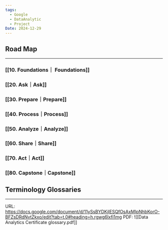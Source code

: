 ```yaml
---
tags:
  - Google
  - DataAnalytic
  - Project
Date: 2024-12-29
---
```

## Road Map
---
### [[10. Foundations｜ Foundations]]
### [[20. Ask｜Ask]]
### [[30. Prepare｜Prepare]]
### [[40. Process｜Process]]
### [[50. Analyze｜Analyze]]
### [[60. Share｜Share]]
### [[70. Act｜Act]]
### [[80. Capstone｜Capstone]]

## Terminology Glossaries
---
URL: https://docs.google.com/document/d/11ySsBYDKjIESQfOsAxMIpNhbKorO-BFZsDRdNvtZkxo/edit?tab=t.0#heading=h.rgwg6lxfi1mg
PDF:
![[Data Analytics Certificate glossary.pdf]]